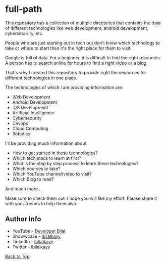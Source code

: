 # full-path

This repository has a collection of multiple directories that contains the data of different technologies like web development, android development, cybersecurity, etc.

People who are just starting out in tech but don't know which technology to take or where to start then it's the right place for them to visit.

Google is full of data. For a beginner, it is difficult to find the right resources. A person has to search online for hours to find a right video or a blog.

That's why I created this repository to provide right the resources for different technologies in one place.

The technologies of which I am providing information are:

- Web Development
- Android Development
- iOS Development
- Artificial Intelligence
- Cybersecurity
- Devops
- Cloud Computing
- Robotics

I'll be providing much information about 
- How to get started in these technologies? 
- Which tech stack to learn at first?
- What is the step by step process to learn these technologies?
- Which courses to take?
- Which YouTube channel/video to visit?
- Which Blog to read?

And much more...

Make sure to check them out. I hope you will like my effort. Please share it with your friends to help them also.

## Author Info

- YouTube - [Developer Bilal](https://www.youtube.com/channel/UCBLTfRg0Rgm4FtXkvql7DRQ)
- Showwcase - [ibilalkayy](https://ibilalkayy.showwcase.com/)
- LinkedIn - [ibilalkayy](https://www.linkedin.com/in/ibilalkayy/)
- Twitter - [ibilalkayy](https://twitter.com/ibilalkayy)

[Back to Top](#full-path)
